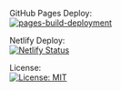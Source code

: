 GitHub Pages Deploy: <br>
[![pages-build-deployment](https://github.com/iPwnds/Portfolio/actions/workflows/pages/pages-build-deployment/badge.svg)](https://github.com/iPwnds/Portfolio/actions/workflows/pages/pages-build-deployment)

Netlify Deploy: <br>
[![Netlify Status](https://api.netlify.com/api/v1/badges/eb2eaccc-d6e0-43d0-a0f1-ec6ae173ad01/deploy-status)](https://app.netlify.com/sites/singular-chaja-7b4eb1/deploys)

License: <br>
[![License: MIT](https://img.shields.io/badge/License-MIT-yellow.svg)](https://opensource.org/licenses/MIT)
